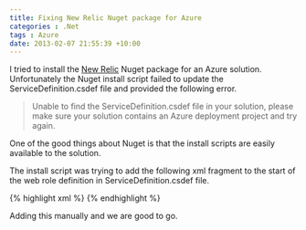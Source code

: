 ```yaml
---
title: Fixing New Relic Nuget package for Azure
categories : .Net
tags : Azure
date: 2013-02-07 21:55:39 +10:00
---
```


I tried to install the [New Relic][0] Nuget package for an Azure solution. Unfortunately the Nuget install script failed to update the ServiceDefinition.csdef file and provided the following error. 

> Unable to find the ServiceDefinition.csdef file in your solution, please make sure your solution contains an Azure deployment project and try again.

One of the good things about Nuget is that the install scripts are easily available to the solution.

The install script was trying to add the following xml fragment to the start of the web role definition in ServiceDefinition.csdef file.

{% highlight xml %}
<Startup>
    <Task commandLine="newrelic.cmd" executionContext="elevated" taskType="simple">
    <Environment>
        <Variable name="EMULATED">
        <RoleInstanceValue xpath="/RoleEnvironment/Deployment/@emulated"/>
        </Variable>
    </Environment>
    </Task> 
</Startup>
{% endhighlight %}

Adding this manually and we are good to go.

[0]: http://www.newrelic.com
